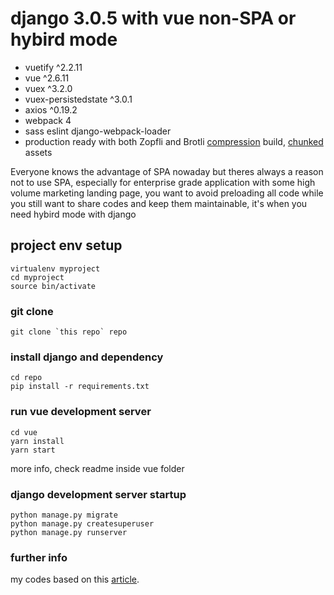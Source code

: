 # django 3.0.5 with vue non-SPA or hybird mode

- vuetify ^2.2.11
- vue ^2.6.11
- vuex ^3.2.0
- vuex-persistedstate ^3.0.1
- axios ^0.19.2
- webpack 4
- sass eslint django-webpack-loader
- production ready with both Zopfli and Brotli [compression](https://webpack.js.org/plugins/compression-webpack-plugin/) build, [chunked](https://webpack.js.org/plugins/split-chunks-plugin/) assets


Everyone knows the advantage of SPA nowaday but theres always a reason not to use SPA, especially for enterprise grade application with some high volume marketing landing page,  you want to avoid preloading all code while you still want to share codes and keep them maintainable, it's when you need hybird mode with django 


## project env setup
```
virtualenv myproject 
cd myproject
source bin/activate
```

### git clone
```
git clone `this repo` repo
```

### install django and dependency
```
cd repo
pip install -r requirements.txt
```

### run vue development server
```
cd vue
yarn install
yarn start
```
more info, check readme inside vue folder

### django development server startup
```
python manage.py migrate
python manage.py createsuperuser
python manage.py runserver
```

### further info
my codes based on this [article](https://ilikerobots.github.io/django/vue/software/2019/05/26/django-and-vue-multipage.html).


